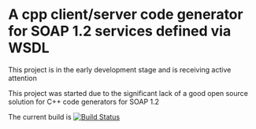# A cpp client/server code generator for SOAP 1.2 services defined via WSDL
This project is in the early development stage and is receiving active attention

This project was started due to the significant lack of a good open source solution for C++ code generators for SOAP 1.2

The current build is [![Build Status](https://secure.travis-ci.org/Foran/wsdl2cpp.png?branch=master)](https://travis-ci.org/Foran/wsdl2cpp)
